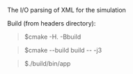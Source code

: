 The I/O parsing of XML for the simulation


Build (from headers directory):
> $cmake -H. -Bbuild

> $cmake --build build -- -j3

> $./build/bin/app


